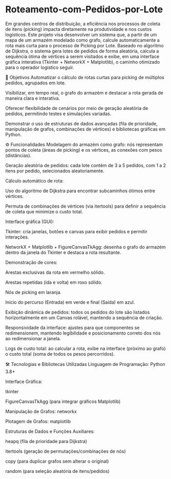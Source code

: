 # Roteamento-com-Pedidos-por-Lote
Em grandes centros de distribuição, a eficiência nos processos de coleta de itens (picking) impacta diretamente na produtividade e nos custos logísticos. Este projeto visa desenvolver um sistema que, a partir de um mapa de um armazém modelado como grafo, calcule automaticamente a rota mais curta para o processo de Picking por Lote. Baseado no algoritmo de Dijkstra, o sistema gera lotes de pedidos de forma aleatória, calcula a sequência ótima de vértices a serem visitados e exibe, em uma interface gráfica interativa (Tkinter + NetworkX + Matplotlib), o caminho otimizado para o operador logístico seguir.

🎯 Objetivos
Automatizar o cálculo de rotas curtas para picking de múltiplos pedidos, agrupados em lote.

Visibilizar, em tempo real, o grafo do armazém e destacar a rota gerada de maneira clara e interativa.

Oferecer flexibilidade de cenários por meio de geração aleatória de pedidos, permitindo testes e simulações variadas.

Demonstrar o uso de estruturas de dados avançadas (fila de prioridade, manipulação de grafos, combinações de vértices) e bibliotecas gráficas em Python.

⚙️ Funcionalidades
Modelagem do armazém como grafo: nós representam pontos de coleta (áreas de picking) e os vértices, as conexões com pesos (distâncias).

Geração aleatória de pedidos: cada lote contém de 3 a 5 pedidos, com 1 a 2 itens por pedido, selecionados aleatoriamente.

Cálculo automático de rota:

Uso do algoritmo de Dijkstra para encontrar subcaminhos ótimos entre vértices.

Permuta de combinações de vértices (via itertools) para definir a sequência de coleta que minimize o custo total.

Interface gráfica (GUI):

Tkinter: cria janelas, botões e canvas para exibir pedidos e permitir interações.

NetworkX + Matplotlib + FigureCanvasTkAgg: desenha o grafo do armazém dentro da janela do Tkinter e destaca a rota resultante.

Demonstração de cores:

Arestas exclusivas da rota em vermelho sólido.

Arestas repetidas (ida e volta) em roxo sólido.

Nós de picking em laranja.

Início do percurso (Entrada) em verde e final (Saída) em azul.

Exibição dinâmica de pedidos: todos os pedidos do lote são listados horizontalmente em um Canvas rolável, mantendo a sequência de criação.

Responsividade da interface: ajustes para que componentes se redimensionem, mantendo legibilidade e posicionamento correto dos nós ao redimensionar a janela.

Logs de custo total: ao calcular a rota, exibe na interface (próximo ao grafo) o custo total (soma de todos os pesos percorridos).

🛠 Tecnologias e Bibliotecas Utilizadas
Linguagem de Programação: Python 3.8+

Interface Gráfica:

tkinter

FigureCanvasTkAgg (para integrar gráficos Matplotlib)

Manipulação de Grafos: networkx

Plotagem de Grafos: matplotlib

Estruturas de Dados e Funções Auxiliares:

heapq (fila de prioridade para Dijkstra)

itertools (geração de permutações/combinações de nós)

copy (para duplicar grafos sem alterar o original)

random (para seleção aleatória de itens/pedidos)
